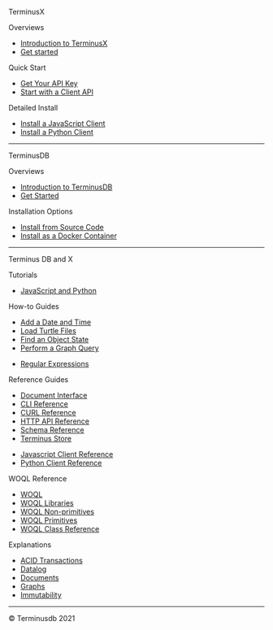 <span class="tdb-k-h1 tdb-pd">TerminusX&nbsp;&nbsp;</span><!-- <img class="tdb-ico" onclick="https://terminusdb.com" src="img/ico/terminusx-color.png" title="TerminusX"/> -->

<span class="tdb-f tdb-pd">Overviews</span><!-- <img class="tdb-i" src="img/ico/terminusdb-icon-overviews.png" title="Overviews"/> -->

- [Introduction to TerminusX](terminusx/introduction)
- [Get started](terminusx/get-started)

<span class="tdb-f tdb-pd">Quick Start</span>

- [Get Your API Key](terminusx/get-your-api-key)
- [Start with a Client API](terminusx/start-with-a-client)

<span class="tdb-f tdb-pd">Detailed Install</span>

- [Install a JavaScript Client](install/install-javascript-client)
- [Install a Python Client](install/install-python-client)

<!--
<span class="tdb-f tdb-pd">Reference Guides</span>

- [CURL Reference](terminusx/curl-reference)
- [Schema Reference](terminusx/schema-reference)
- [Document API](terminusx/document-interface) 

<span class="tdb-f tdb-pd">Explanations</span>

- [Documents](terminusx/documents)

-->

<hr class="tdb-l"/>

<span class="tdb-k-h1 tdb-pd">TerminusDB</span><!-- <img class="tdb-i" src="img/ico/terminusdb-icon-quick-links.png" title="Quick links"/> -->

<span class="tdb-f tdb-pd">Overviews</span><!-- <img class="tdb-i" src="img/ico/terminusdb-icon-overviews.png" title="Overviews"/> -->

- [Introduction to TerminusDB](overviews/introduction)
- [Get Started](overviews/get-started)

<span class="tdb-f tdb-pd">Installation Options</span><!-- <img class="tdb-i" src="img/ico/terminusdb-icon-install.png" title="Install"/> -->

<!-- [Install Desktop](install/install-desktop) -->
- [Install from Source Code](install/install-from-source-code)
- [Install as a Docker Container](install/install-as-docker-container)

<hr class="tdb-l"/>

<!-- <span class="tdb-f tdb-pd">Quick Start Tutorials</span><!-- <img class="tdb-i" src="img/ico/terminusdb-icon-quick-start.png" title="Quick start"/> -->

<!--
- [<span style="color: gray">Quick start with JavaScript</span>](resources/to-do)
- [<span style="color: gray">Quick start with Python</span>](resources/to-do)
- [<span style="color: gray">Quick start with the Dashboard</span>](resources/to-do)
- [<span style="color: gray">Quick start with the CLI</span>](resources/to-do)
- [<span style="color: gray">Quick start schema</span>](resources/to-do)
- [<span style="color: gray">Quick start query</span>](resources/to-do)
-->

<span class="tdb-k-h1 tdb-pd">Terminus DB and X</span>

<span class="tdb-f tdb-pd">Tutorials</span>

- [<span class="tdb-pd">JavaScript and Python</span>](https://github.com/terminusdb/terminusdb-tutorials)

<span class="tdb-f tdb-pd">How-to Guides</span><!-- <img class="tdb-i" src="img/ico/terminusdb-icon-how-to.png" title="How to"/> -->

<!-- - [Create a Simple Database](resources/to-do) -->
- [Add a Date and Time](how-to-guides/how-to-add-date-and-time)
- [Load Turtle Files](how-to-guides/how-to-load-turtle-files)
- [Find an Object State](how-to-guides/how-to-find-object-state)
- [Perform a Graph Query](how-to-guides/how-to-perform-graph-queries)
<!-- - [Update Data](how-to-guides/how-to-update-data) -->
- [Regular Expressions](how-to-guides/how-to-use-regex)

<span class="tdb-f tdb-pd">Reference Guides</span><!-- <img class="tdb-i" src="img/ico/terminusdb-icon-reference-guides.png" title="Reference guides"/> -->

- [Document Interface](reference-guides/reference-document-interface)
- [CLI Reference](reference-guides/reference-cli)
- [CURL Reference](reference-guides/reference-curl)
- [HTTP API Reference](reference-guides/reference-api)
- [Schema Reference](reference-guides/reference-schema)
- [Terminus Store](reference-guides/reference-terminus-store)
<!-- - [XSD Datatypes Reference](reference-guides/reference-xsd-datatypes) -->
- [Javascript Client Reference](reference-guides/reference-client)
- [Python Client Reference](reference-guides/reference-client)

<span class="tdb-f tdb-pd">WOQL Reference</span><!-- <img class="tdb-i" src="img/ico/terminusdb-icon-concepts.png" title="Concepts"/> -->

- [WOQL](reference-guides/reference-woql)
- [WOQL Libraries](reference-guides/reference-woql-library)
- [WOQL Non-primitives](reference-guides/reference-woql-nonprimitives)
- [WOQL Primitives](reference-guides/reference-woql-primitives)
- [WOQL Class Reference](reference-guides/reference-woql-json-ld)

<span class="tdb-f tdb-pd">Explanations</span><!-- <img class="tdb-i" src="img/ico/terminusdb-icon-concepts.png" title="Concepts"/> -->

- [ACID Transactions](concepts/concepts-acid)
- [Datalog](concepts/concepts-datalog)
- [Documents](concepts/concepts-documents)
- [Graphs](concepts/concepts-graphs)
- [Immutability](concepts/concepts-immutability)

<!--
<span class="tdb-f tdb-pd">Data Modeling</span><!-- <img class="tdb-i" src="img/ico/terminusdb-icon-data-modeling.png" title="Data modeling"/> -->

<!--
- [Graph Databases](data-modeling/data-modeling-graph-databases)
- [WOQL queries<span>](data-modeling/data-modeling-woql-queries)
-->

<hr class="tdb-l"/>

<span class="tdb-f tdb-pd">&copy; Terminusdb 2021</span>

<!--
- [Copyright statement](resources/to-do)
- [Release notes](resources/to-do)
-->